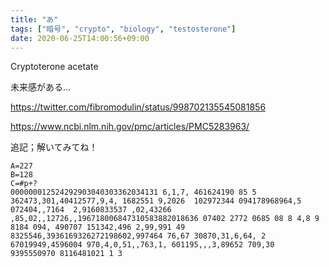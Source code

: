 ```yaml
---
title: "あ"
tags: ["暗号", "crypto", "biology", "testosterone"]
date: 2020-06-25T14:00:56+09:00
---
```


Cryptoterone acetate

未来感がある...

<https://twitter.com/fibromodulin/status/998702135545081856>

<https://www.ncbi.nlm.nih.gov/pmc/articles/PMC5283963/>

追記；解いてみてね！

```
A=227
B=128
C=#p+?
000000012524292903040303362034131 6,1,7, 461624190 85 5 362473,301,40412577,9,4, 1682551 9,2026  102972344 094178968964,5 072404,,7164  2,9160833537 ,02,43266 ,85,02,,12726,,196718006847310583882018636 07402 2772 0685 08 8 4,8 9  8184 094, 490707 151342,496 2,99,991 49 8325546,3936169326272198602,997464 76,67 30870,31,6,64, 2 67019949,4596004 970,4,0,51,,763,1, 601195,,,3,89652 709,30  9395550970 8116481021 1 3  
```